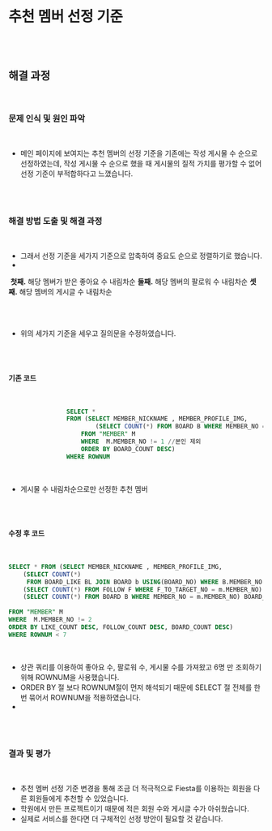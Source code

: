 # 추천 멤버 선정 기준  

<br><br>

## 해결 과정  

<br>


### 문제 인식 및 원인 파악  

<br>

- 메인 페이지에 보여지는 추천 멤버의 선정 기준을 기존에는 작성 게시물 수 순으로 선정하였는데, 작성 게시물 수 순으로 했을 때 게시물의 질적 가치를 평가할 수 없어 선정 기준이 부적합하다고 느꼈습니다.  


<br><br>

### 해결 방법 도출 및 해결 과정  

<br>

- 그래서 선정 기준을 세가지 기준으로 압축하여 중요도 순으로 정렬하기로 했습니다. 
-   
  <br>      

​		**첫째.** 해당 멤버가 받은 좋아요 수 내림차순
​		**둘째.** 해당 멤버의 팔로워 수 내림차순
​		**셋째.** 해당 멤버의 게시글 수 내림차순  
​        

<br>

- 위의 세가지 기준을 세우고 질의문을 수정하였습니다.  

<br><br>

#### 기존 코드  
<br>

```sql
                SELECT * 
                FROM (SELECT MEMBER_NICKNAME , MEMBER_PROFILE_IMG, 
                        (SELECT COUNT(*) FROM BOARD B WHERE MEMBER_NO = m.MEMBER_NO) BOARD_COUNT
                    FROM "MEMBER" M
                    WHERE  M.MEMBER_NO != 1 //본인 제외
                    ORDER BY BOARD_COUNT DESC)
                WHERE ROWNUM
```

<br>

- 게시물 수 내림차순으로만 선정한 추천 멤버  

<br><br>

#### 수정 후 코드  

<br>

```sql
SELECT * FROM (SELECT MEMBER_NICKNAME , MEMBER_PROFILE_IMG, 
    (SELECT COUNT(*) 
     FROM BOARD_LIKE BL JOIN BOARD b USING(BOARD_NO) WHERE B.MEMBER_NO = M.MEMBER_NO) LIKE_COUNT,
 	(SELECT COUNT(*) FROM FOLLOW F WHERE F_TO_TARGET_NO = m.MEMBER_NO) FOLLOW_COUNT,
 	(SELECT COUNT(*) FROM BOARD B WHERE MEMBER_NO = m.MEMBER_NO) BOARD_COUNT
 	
FROM "MEMBER" M
WHERE  M.MEMBER_NO != 2
ORDER BY LIKE_COUNT DESC, FOLLOW_COUNT DESC, BOARD_COUNT DESC)
WHERE ROWNUM < 7
```

<br>  

- 상관 쿼리를 이용하여 좋아요 수, 팔로워 수, 게시물 수를 가져왔고 6명 만 조회하기 위해 ROWNUM을 사용했습니다.  
- ORDER BY 절 보다 ROWNUM절이 먼저 해석되기 때문에 SELECT 절 전체를 한번 묶어서 ROWNUM을 적용하였습니다.   
- 
<br><br>

  
### 결과 및 평가 

<br>

- 추천 멤버 선정 기준 변경을 통해 조금 더 적극적으로 Fiesta를 이용하는 회원을 다른 회원들에게 추천할 수 있었습니다.
- 학원에서 만든 프로젝트이기 때문에 적은 회원 수와 게시글 수가 아쉬웠습니다.
- 실제로 서비스를 한다면 더 구체적인 선정 방안이 필요할 것 같습니다.

 <br><br> 

